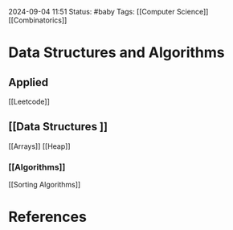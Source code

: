 

2024-09-04 11:51
Status: #baby 
Tags: [[Computer Science]] [[Combinatorics]]

# Data Structures and Algorithms

## Applied 
[[Leetcode]]
## [[Data Structures ]]
[[Arrays]]
[[Heap]]
### [[Algorithms]] 
[[Sorting Algorithms]]
# References
